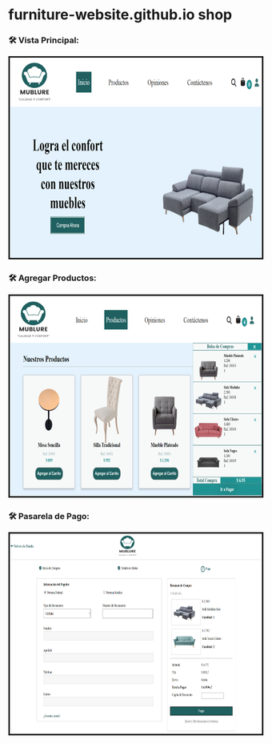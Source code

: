 # furniture-website.github.io shop

### :hammer_and_wrench: Vista Principal:
<div id = "header" align = "center">
  <img border= "3px" src = "https://github.com/Davidluis96/furniture-website.github.io/blob/2af674748a47a4745c8eedae2c8c94ef4366d699/sample/mublure1.png" width="800" height="400" alt="vista principal">
 </div>
 
 ### :hammer_and_wrench: Agregar Productos:
 <div id = "header" align = "center">
  <img border= "3px" src = "https://github.com/Davidluis96/furniture-website.github.io/blob/e5e9ecfca6867a4b5c97451aa3aa7161f78e2a3c/sample/mublure2.png" width="800" height="400">
 </div>
 
  ### :hammer_and_wrench: Pasarela de Pago:
 <div id = "header" align = "center">
  <img border= "3px" src = "https://github.com/Davidluis96/furniture-website.github.io/blob/e5e9ecfca6867a4b5c97451aa3aa7161f78e2a3c/sample/mublure3.png" width="800" height="400">
 </div>
